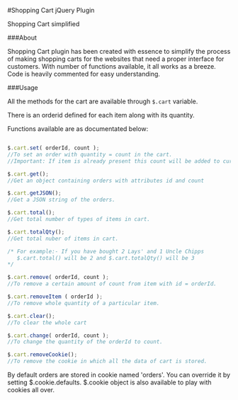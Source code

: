 #Shopping Cart jQuery Plugin

Shopping Cart simplified

###About

Shopping Cart plugin has been created with essence to simplify the process of making shopping carts for the websites that need a proper interface for customers. With number of functions available, it all works as a breeze.
Code is heavily commented for easy understanding.

###Usage

All the methods for the cart are available through `$.cart` variable.

There is an orderid defined for each item along with its quantity.

Functions available are as documentated below:

```javascript

$.cart.set( orderId, count );
//To set an order with quantity = count in the cart.
//Important: If item is already present this count will be added to current quantity

$.cart.get();
//Get an object containing orders with attributes id and count

$.cart.getJSON();
//Get a JSON string of the orders.

$.cart.total();
//Get total number of types of items in cart.

$.cart.totalQty();
//Get total nuber of items in cart.

/* For example:- If you have bought 2 Lays' and 1 Uncle Chipps
   $.cart.total() will be 2 and $.cart.totalQty() will be 3
*/

$.cart.remove( orderId, count );
//To remove a certain amount of count from item with id = orderId.

$.cart.removeItem ( orderId );
//To remove whole quantity of a particular item.

$.cart.clear();
//To clear the whole cart

$.cart.change( orderId, count );
//To change the quantity of the orderId to count.

$.cart.removeCookie();
//To remove the cookie in which all the data of cart is stored.
```

By default orders are stored in cookie named 'orders'.
You can override it by setting $.cookie.defaults.
$.cookie object is also available to play with cookies all over.